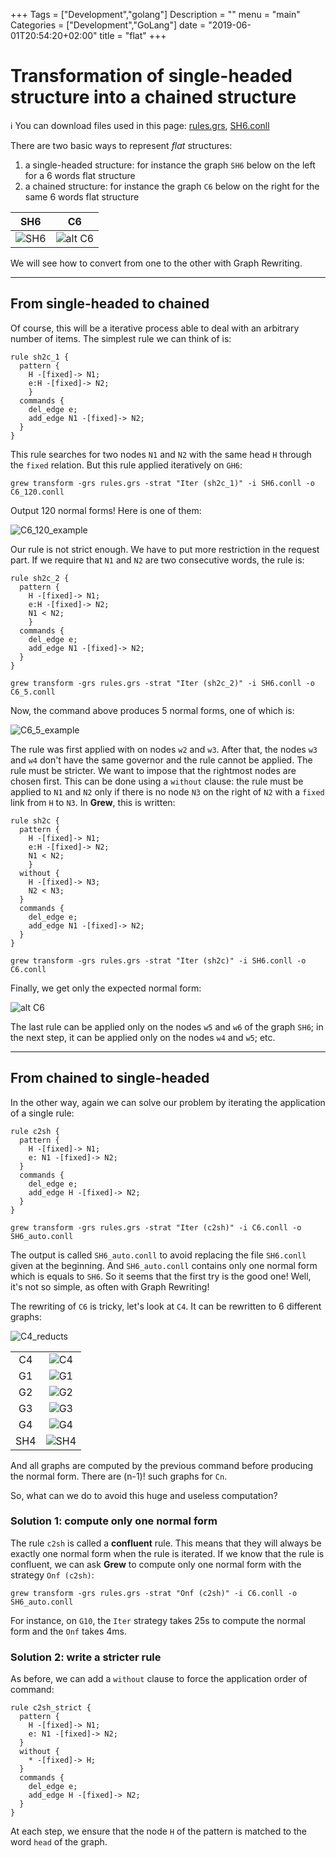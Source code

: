 +++
Tags = ["Development","golang"]
Description = ""
menu = "main"
Categories = ["Development","GoLang"]
date = "2019-06-01T20:54:20+02:00"
title = "flat"
+++

# Transformation of single-headed structure into a chained structure

:information_source: You can download files used in this page:
[rules.grs](/gallery/flat/rules.grs),
[SH6.conll](/gallery/flat/SH6.conll)

There are two basic ways to represent *flat* structures:

1. a single-headed structure: for instance the graph `SH6` below on the left for a 6 words flat structure
1. a chained structure: for instance the graph `C6` below on the right for the same 6 words flat structure

| SH6 |  C6 |
|:---:|:---:|
| ![SH6](/gallery/flat/_build/SH6.svg) | ![alt C6](/gallery/flat/_build/C6.svg) |

We will see how to convert from one to the other with Graph Rewriting.

---

## From single-headed to chained
Of course, this will be a iterative process able to deal with an arbitrary number of items.
The simplest rule we can think of is:

```grew
rule sh2c_1 {
  pattern {
    H -[fixed]-> N1;
    e:H -[fixed]-> N2;
    }
  commands {
    del_edge e;
    add_edge N1 -[fixed]-> N2;
  }
}
```

This rule searches for two nodes `N1` and `N2` with the same head `H` through the `fixed` relation.
But this rule applied iteratively on `GH6`:

 `grew transform -grs rules.grs -strat "Iter (sh2c_1)" -i SH6.conll -o C6_120.conll`

Output 120 normal forms! Here is one of them:

![C6_120_example](/gallery/flat/_build/C6_120_example.svg)

Our rule is not strict enough. We have to put more restriction in the request part.
If we require that `N1` and `N2` are two consecutive words, the rule is:

```grew
rule sh2c_2 {
  pattern {
    H -[fixed]-> N1;
    e:H -[fixed]-> N2;
    N1 < N2;
    }
  commands {
    del_edge e;
    add_edge N1 -[fixed]-> N2;
  }
}
```

 `grew transform -grs rules.grs -strat "Iter (sh2c_2)" -i SH6.conll -o C6_5.conll`

Now, the command above produces 5 normal forms, one of which is:

![C6_5_example](/gallery/flat/_build/C6_5_example.svg)

The rule was first applied with on nodes `w2` and `w3`.
After that, the nodes `w3` and `w4` don't have the same governor and the rule cannot be applied.
The rule must be stricter.
We want to impose that the rightmost nodes are chosen first.
This can be done using a `without` clause: the rule must be applied to `N1` and `N2` only if there is no node `N3` on the right of `N2` with a `fixed` link from `H` to `N3`.
In **Grew**, this is written:

```grew
rule sh2c {
  pattern {
    H -[fixed]-> N1;
    e:H -[fixed]-> N2;
    N1 < N2;
    }
  without {
    H -[fixed]-> N3;
    N2 < N3;
  }
  commands {
    del_edge e;
    add_edge N1 -[fixed]-> N2;
  }
}
```

`grew transform -grs rules.grs -strat "Iter (sh2c)" -i SH6.conll -o C6.conll`

Finally, we get only the expected normal form:

![alt C6](/gallery/flat/_build/C6.svg)

The last rule can be applied only on the nodes `w5` and `w6` of the graph `SH6`;
in the next step, it can be applied only on the nodes `w4` and `w5`;
etc.

---

## From chained to single-headed
In the other way, again we can solve our problem by iterating the application of a single rule:

```grew
rule c2sh {
  pattern {
    H -[fixed]-> N1;
    e: N1 -[fixed]-> N2;
  }
  commands {
    del_edge e;
    add_edge H -[fixed]-> N2;
  }
}
```

`grew transform -grs rules.grs -strat "Iter (c2sh)" -i C6.conll -o SH6_auto.conll`

The output is called `SH6_auto.conll` to avoid replacing the file `SH6.conll` given at the beginning.
And `SH6_auto.conll` contains only one normal form which is equals to `SH6`.
So it seems that the first try is the good one! Well, it's not so simple, as often with Graph Rewriting!

The rewriting of `C6` is tricky, let's look at `C4`.
It can be rewritten to 6 different graphs:

![C4_reducts](/gallery/flat/_build/C4_reducts.svg)

|     |                    |
|:---:|:------------------:|
| C4  | ![C4](/gallery/flat/_build/C4.svg) |
| G1  | ![G1](/gallery/flat/_build/G1.svg) |
| G2  | ![G2](/gallery/flat/_build/G2.svg) |
| G3  | ![G3](/gallery/flat/_build/G3.svg)|
| G4  | ![G4](/gallery/flat/_build/G4.svg) |
| SH4 | ![SH4](/gallery/flat/_build/SH4.svg)|

And all graphs are computed by the previous command before producing the normal form.
There are (n-1)! such graphs for `Cn`.

So, what can we do to avoid this huge and useless computation?

### Solution 1: compute only one normal form
The rule `c2sh` is called a **confluent** rule.
This means that they will always be exactly one normal form when the rule is iterated.
If we know that the rule is confluent, we can ask **Grew** to compute only one normal form with the strategy `Onf (c2sh)`:

`grew transform -grs rules.grs -strat "Onf (c2sh)" -i C6.conll -o SH6_auto.conll`

For instance, on `G10`, the `Iter` strategy takes 25s to compute the normal form and the `Onf` takes 4ms.

### Solution 2: write a stricter rule
As before, we can add a `without` clause to force the application order of command:

```grew
rule c2sh_strict {
  pattern {
    H -[fixed]-> N1;
    e: N1 -[fixed]-> N2;
  }
  without {
    * -[fixed]-> H;
  }
  commands {
    del_edge e;
    add_edge H -[fixed]-> N2;
  }
}
```

At each step, we ensure that the node `H` of the pattern is matched to the word `head` of the graph.


